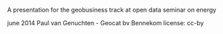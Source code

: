 
A presentation for the geobusiness track at open data seminar on energy

june 2014
Paul van Genuchten - Geocat bv Bennekom
license: cc-by